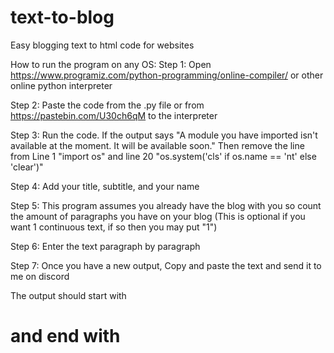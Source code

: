 # text-to-blog
Easy blogging text to html code for websites

How to run the program on any OS:
Step 1:
Open https://www.programiz.com/python-programming/online-compiler/ or other online python interpreter

Step 2:
Paste the code from the .py file or from https://pastebin.com/U30ch6qM to the interpreter

Step 3:
Run the code. If the output says "A module you have imported isn't available at the moment. It will be available soon."
Then remove the line from Line 1 "import os" and line 20 "os.system('cls' if os.name == 'nt' else 'clear')"

Step 4: Add your title, subtitle, and your name

Step 5: This program assumes you already have the blog with you so count the amount of paragraphs you have on your blog 
(This is optional if you want 1 continuous text, if so then you may put "1")

Step 6: Enter the text paragraph by paragraph

Step 7: Once you have a new output, Copy and paste the text and send it to me on discord

The output should start with <h1> and end with </p>
